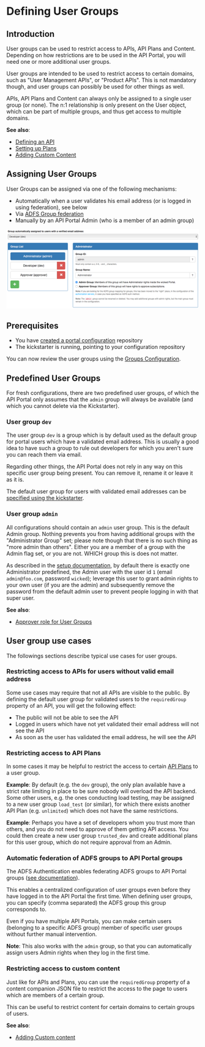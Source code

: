 # Defining User Groups

## Introduction

User groups can be used to restrict access to APIs, API Plans and Content. Depending on how restrictions are to be used in the API Portal, you will need one or more additional user groups.

User groups are intended to be used to restrict access to certain domains, such as "User Management APIs", or "Product APIs". This is not mandatory though, and user groups can possibly be used for other things as well.

APIs, API Plans and Content can always only be assigned to a single user group (or none). The n:1 relationship is only present on the User object, which can be part of multiple groups, and thus get access to multiple domains.

**See also**:

* [Defining an API](defining-an-api.md)
* [Setting up Plans](setting-up-plans.md)
* [Adding Custom Content](adding-custom-content.md)

## Assigning User Groups

User Groups can be assigned via one of the following mechanisms:

* Automatically when a user validates his email address (or is logged in using federation), see below
* Via [ADFS Group federation](auth-adfs.md)
* Manually by an API Portal Admin (who is a member of an admin group)

![Group UI Kickstarter](images/groups-ui.png)

## Prerequisites

* You have [created a portal configuration](creating-a-portal-configuration.md) repository
* The kickstarter is running, pointing to your configuration repository

You can now review the user groups using the [Groups Configuration](http://localhost:3333/groups).

## Predefined User Groups

For fresh configurations, there are two predefined user groups, of which the API Portal only assumes that the `admin` group will always be available (and which you cannot delete via the Kickstarter).

### User group `dev`

The user group `dev` is a group which is by default used as the default group for portal users which have a validated email address. This is usually a good idea to have such a group to rule out developers for which you aren't sure you can reach them via email.

Regarding other things, the API Portal does not rely in any way on this specific user group being present. You can remove it, rename it or leave it as it is.  

The default user group for users with validated email addresses can be [specified using the kickstarter](http://localhost:3333/groups).

### User group `admin`

All configurations should contain an `admin` user group. This is the default Admin group. Nothing prevents you from having additional groups with the "Administrator Group" set; please note though that there is no such thing as "more admin than others". Either you are a member of a group with the Admin flag set, or you are not. WHICH group this is does not matter.

As described in the [setup documentation](creating-a-portal-configuration.md), by default there is exactly one Administrator predefined, the Admin user with the user id `1` (email `admin@foo.com`, password `wicked`); leverage this user to grant admin rights to your own user (if you are the admin) and subsequently remove the password from the default admin user to prevent people logging in with that super user.

**See also**:

* [Approver role for User Groups](defining-user-groups-approver-role.md)

## User group use cases

The followings sections describe typical use cases for user groups.

### Restricting access to APIs for users without valid email address

Some use cases may require that not all APIs are visible to the public. By defining the default user group for validated users to the `requiredGroup` property of an API, you will get the following effect:

* The public will not be able to see the API
* Logged in users which have not yet validated their email address will not see the API
* As soon as the user has validated the email address, he will see the API

### Restricting access to API Plans

In some cases it may be helpful to restrict the access to certain [API Plans](setting-up-plans.md) to a user group.

**Example**: By default (e.g. the `dev` group), the only plan available have a strict rate limiting in place to be sure nobody will overload the API backend. Some other users, e.g. the ones conducting load testing, may be assigned to a new user group `load_test` (or similar), for which there exists another API Plan (e.g. `unlimited`) which does not have the same restrictions.

**Example**: Perhaps you have a set of developers whom you trust more than others, and you do not need to approve of them getting API access. You could then create a new user group `trusted_dev` and create additional plans for this user group, which do not require approval from an Admin.

### Automatic federation of ADFS groups to API Portal groups

The ADFS Authentication enables federating ADFS groups to API Portal groups ([see documentation](auth-adfs.md)).

This enables a centralized configuration of user groups even before they have logged in to the API Portal the first time. When defining user groups, you can specify (comma separated) the ADFS group this group corresponds to.

Even if you have multiple API Portals, you can make certain users (belonging to a specific ADFS group) member of specific user groups without further manual intervention.

**Note**: This also works with the `admin` group, so that you can automatically assign users Admin rights when they log in the first time.

### Restricting access to custom content

Just like for APIs and Plans, you can use the `requiredGroup` property of a content companion JSON file to restrict the access to the page to users which are members of a certain group.

This can be useful to restrict content for certain domains to certain groups of users.

**See also**:

* [Adding Custom content](adding-custom-content.md)


